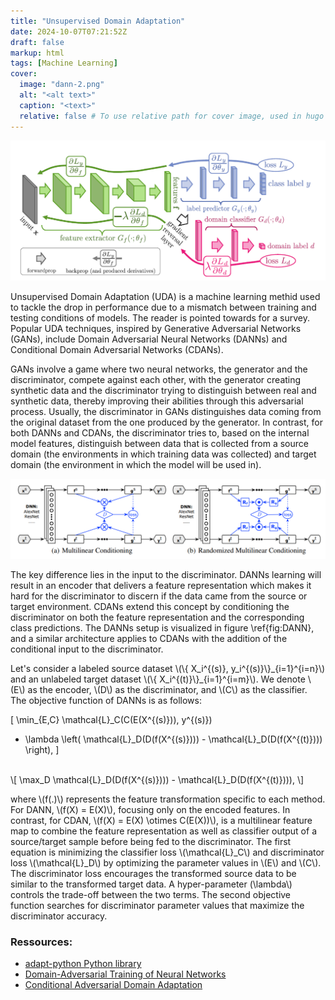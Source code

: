 ```yaml
---
title: "Unsupervised Domain Adaptation"
date: 2024-10-07T07:21:52Z
draft: false
markup: html
tags: [Machine Learning]
cover:
  image: "dann-2.png"
  alt: "<alt text>"
  caption: "<text>"
  relative: false # To use relative path for cover image, used in hugo Page-bundles
---
```

<head>
  <script src="https://polyfill.io/v3/polyfill.min.js?features=es6"></script>
  <script id="MathJax-script" async src="https://cdn.jsdelivr.net/npm/mathjax@3/es5/tex-mml-chtml.js"></script>
</head>

<img src = "dann-2.png">

<p>
Unsupervised Domain Adaptation (UDA) is a machine learning methid used to tackle the drop in performance due to a mismatch between training and testing conditions of models. The reader is pointed towards for a survey. Popular UDA techniques, inspired by Generative Adversarial Networks (GANs), include Domain Adversarial Neural Networks (DANNs) and Conditional Domain Adversarial Networks (CDANs).
</p>

<p>
GANs involve a game where two neural networks, the generator and the discriminator, compete against each other, with the generator creating synthetic data and the discriminator trying to distinguish between real and synthetic data, thereby improving their abilities through this adversarial process. Usually, the discriminator in GANs distinguishes data coming from the original dataset from the one produced by the generator. In contrast, for both DANNs and CDANs, the discriminator tries to, based on the internal model features, distinguish between data that is collected from a source domain (the environments in which training data was collected) and target domain (the environment in which the model will be used in).
</p>


<img src=cdan.png>

<p>
The key difference lies in the input to the discriminator. DANNs learning will result in an encoder that delivers a feature representation which makes it hard for the discriminator to discern if the data came from the source or target environment. CDANs extend this concept by conditioning the discriminator on both the feature representation and the corresponding class predictions. The DANNs setup is visualized in figure \ref{fig:DANN}, and a similar architecture applies to CDANs with the addition of the conditional input to the discriminator.
</p>
<p>
Let's consider a labeled source dataset 
\(\{ X_i^{(s)}, y_i^{(s)}\}_{i=1}^{i=n}\)
and an unlabeled target dataset 
\(\{ X_i^{(t)}\}_{i=1}^{i=m}\).
We denote \(E\) as the encoder, \(D\) as the discriminator, and \(C\) as the classifier. 
The objective function of DANNs is as follows:
</p>

\[
\min_{E,C} \mathcal{L}_C(C(E(X^{(s)})), y^{(s)}) 
- \lambda \left( \mathcal{L}_D(D(f(X^{(s)}))) - \mathcal{L}_D(D(f(X^{(t)}))) \right),
\]
<br>
\[
\max_D  \mathcal{L}_D(D(f(X^{(s)}))) - \mathcal{L}_D(D(f(X^{(t)}))),
\]


</p>
where  \(f(.)\) represents the feature transformation specific to each method. For DANN, \(f(X) = E(X)\), focusing only on the encoded features. In contrast, for CDAN, \(f(X) = E(X) \otimes C(E(X))\), is a multilinear feature map to combine the feature representation as well as classifier output of a source/target sample before being fed to the discriminator. The first equation is minimizing the classifier loss \(\mathcal{L}_C\) and discriminator loss \(\mathcal{L}_D\) by optimizing the parameter values in \(E\) and \(C\). The discriminator loss encourages the transformed source data to be similar to the transformed target data. A hyper-parameter (\lambda\) controls the trade-off between the two terms. The second objective function searches for discriminator parameter values that maximize the discriminator accuracy.
<p>


<h3> Ressources:</h3>
<ul>
  <li><a href= "https://adapt-python.github.io/adapt/index.html">adapt-python Python library </a></li>
  <li><a href="https://arxiv.org/abs/1505.07818">Domain-Adversarial Training of Neural Networks</a> </li>
  <li><a href="https://proceedings.neurips.cc/paper_files/paper/2018/file/ab88b15733f543179858600245108dd8-Paper.pdf"> Conditional Adversarial Domain Adaptation</li>
</ul>
